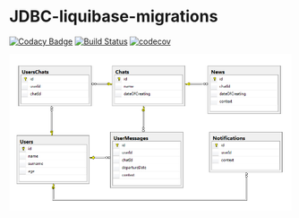 # JDBC-liquibase-migrations

[![Codacy Badge](https://api.codacy.com/project/badge/Grade/87a0f2a2e5494cb0978659ba4ccd7820)](https://www.codacy.com/app/Max-Tkachenko/JDBC-liquibase-migrations?utm_source=github.com&amp;utm_medium=referral&amp;utm_content=Max-Tkachenko/JDBC-liquibase-migrations&amp;utm_campaign=Badge_Grade)   [![Build Status](https://travis-ci.org/Max-Tkachenko/JDBC-liquibase-migrations.svg?branch=master)](https://travis-ci.org/Max-Tkachenko/JDBC-liquibase-migrations)   [![codecov](https://codecov.io/gh/Max-Tkachenko/JDBC-liquibase-migrations/branch/master/graph/badge.svg)](https://codecov.io/gh/Max-Tkachenko/JDBC-liquibase-migrations)

![alt text](https://github.com/Max-Tkachenko/JDBC-liquibase-migrations/blob/master/1.png)
